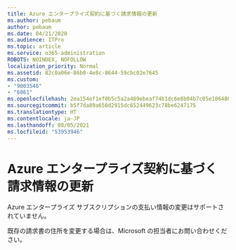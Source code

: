 ```yaml
---
title: Azure エンタープライズ契約に基づく請求情報の更新
ms.author: pebaum
author: pebaum
ms.date: 04/21/2020
ms.audience: ITPro
ms.topic: article
ms.service: o365-administration
ROBOTS: NOINDEX, NOFOLLOW
localization_priority: Normal
ms.assetid: 82c0a06e-86b0-4e8c-8644-59cbc02e7645
ms.custom:
- "9003546"
- "6861"
ms.openlocfilehash: 2ea154ef1ef0b5c5a2a489ebeaf74b1dc6e8b04b7c05e1064869cc99262c9823
ms.sourcegitcommit: b5f7da89a650d2915dc652449623c78be6247175
ms.translationtype: HT
ms.contentlocale: ja-JP
ms.lasthandoff: 08/05/2021
ms.locfileid: "53953946"
---
```

# <a name="update-billing-info-under-azure-enterprise-agreement"></a>Azure エンタープライズ契約に基づく請求情報の更新

Azure エンタープライズ サブスクリプションの支払い情報の変更はサポートされていません。

既存の請求書の住所を変更する場合は、Microsoft の担当者にお問い合わせください。
